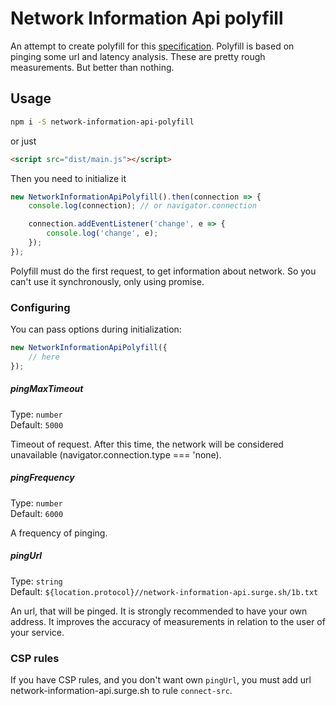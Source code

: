 # Network Information Api polyfill

An attempt to create polyfill for this [specification](https://wicg.github.io/netinfo/). Polyfill is based on pinging
some url and latency analysis. These are pretty rough measurements. But better than nothing.

## Usage
```bash
npm i -S network-information-api-polyfill
```

or just

```html
<script src="dist/main.js"></script>
```

Then you need to initialize it

```js
new NetworkInformationApiPolyfill().then(connection => {
    console.log(connection); // or navigator.connection

    connection.addEventListener('change', e => {
        console.log('change', e);
    });
});
```

Polyfill must do the first request, to get information about network. So you can't use it synchronously, only using
promise. 

### Configuring

You can pass options during initialization:
```js
new NetworkInformationApiPolyfill({
    // here
});
```

##### pingMaxTimeout
Type: `number`  
Default: `5000`

Timeout of request. After this time, the network will be considered unavailable (navigator.connection.type === 'none).
  
##### pingFrequency
Type: `number`  
Default: `6000`

A frequency of pinging.  

##### pingUrl
Type: `string`  
Default: `${location.protocol}//network-information-api.surge.sh/1b.txt` 

An url, that will be pinged. It is strongly recommended to have your own address.
It improves the accuracy of measurements in relation to the user of your service.

### CSP rules
If you have CSP rules, and you don't want own `pingUrl`, you must add url
network-information-api.surge.sh to rule `connect-src`.
